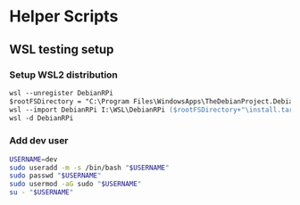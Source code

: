 # Helper Scripts

## WSL testing setup

### Setup WSL2 distribution

```ps
wsl --unregister DebianRPi
$rootFSDirectory = "C:\Program Files\WindowsApps\TheDebianProject.DebianGNULinux_1.20.0.0_x64__76v4gfsz19hv4"
wsl --import DebianRPi I:\WSL\DebianRPi ($rootFSDirectory+"\install.tar.gz")
wsl -d DebianRPi
```

### Add dev user
```sh
USERNAME=dev
sudo useradd -m -s /bin/bash "$USERNAME"
sudo passwd "$USERNAME"
sudo usermod -aG sudo "$USERNAME"
su - "$USERNAME"
```